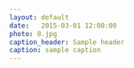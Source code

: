 ```yaml
---
layout: default
date:   2015-03-01 12:00:00
photo: 8.jpg
caption_header: Sample header
caption: sample caption
---
```

